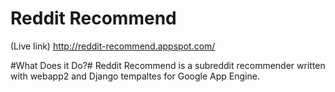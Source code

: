 Reddit Recommend
===============
(Live link) http://reddit-recommend.appspot.com/

#What Does it Do?#
Reddit Recommend is a subreddit recommender written with webapp2 and Django tempaltes for Google App Engine.
